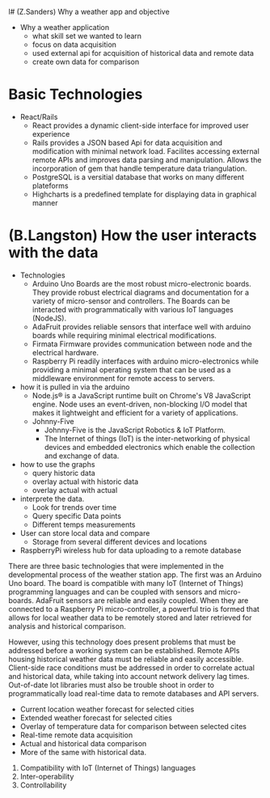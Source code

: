 l# (Z.Sanders) Why a weather app and objective
  - Why a weather application
    + what skill set we wanted to learn
    + focus on data acquisition
    + used external api for acquisition of historical data and remote data
    + create own data for comparison
# Basic Technologies
  - React/Rails
    + React provides a dynamic client-side interface for improved user experience
    + Rails provides a JSON based Api for data acquisition and modification with
      minimal network load. Facilites accessing external remote APIs and improves
      data parsing and manipulation. Allows the incorporation of gem that handle
      temperature data triangulation.
    + PostgreSQL is a versitial database that works on many different plateforms
    + Highcharts is a predefined template for displaying data in graphical manner
# (B.Langston) How the user interacts with the data
  - Technologies
    + Arduino Uno Boards are the most robust micro-electronic boards. They
      provide robust electrical diagrams and documentation for a variety of
      micro-sensor and controllers. The Boards can be interacted with
      programmatically with various IoT languages (NodeJS).
    + AdaFruit provides reliable sensors that interface well with arduino boards
      while requiring minimal electrical modifications.
    + Firmata Firmware provides communication between node and the electrical
      hardware.
    + Raspberry Pi readily interfaces with arduino micro-electronics while providing
      a minimal operating system that can be used as a middleware environment for
      remote access to servers.
  - how it is pulled in via the arduino
    + Node.js® is a JavaScript runtime built on Chrome's V8 JavaScript engine.
      Node uses an event-driven, non-blocking I/O model that makes it
      lightweight and efficient for a variety of applications.
    + Johnny-Five
      - Johnny-Five is the JavaScript Robotics & IoT Platform.
      - The Internet of things (IoT) is the inter-networking of physical devices
        and embedded electronics which enable the collection and exchange of data.
  - how to use the graphs
    + query historic data
    + overlay actual with historic data
    + overlay actual with actual
  - interprete the data.
    + Look for trends over time
    + Query specific Data points
    + Different temps measurements
  - User can store local data and compare
    + Storage from several different devices and locations
  - RaspberryPi wireless hub for data uploading to a remote database

  There are three basic technologies that were implemented in the developmental process of the weather station app. The first was an Arduino Uno board. The board is compatible
  with many IoT (Internet of Things) programming languages and can be coupled with sensors and micro-boards. AdaFruit sensors are reliable and easily coupled. When they are connected to a Raspberry Pi micro-controller, a powerful trio is formed that allows for local weather data to be remotely stored and later retrieved for analysis and historical comparison.

  However, using this technology does present problems that must be addressed before a working system can be established. Remote APIs housing historical weather data must be reliable and easily accessible. Client-side race conditions must be addressed in order to correlate actual and historical data, while taking into account network delivery lag times. Out-of-date Iot libraries must also be trouble shoot in order to programmatically load
  real-time data to remote databases and API servers.

  - Current location weather forecast for selected cities
  - Extended weather forecast for selected cities
  - Overlay of temperature data for comparison between selected cites
  - Real-time remote data acquisition
  - Actual and historical data comparison
  - More of the same with historical data.

  1. Compatibility with IoT (Internet of Things) languages
  2. Inter-operability
  3. Controllability
  
